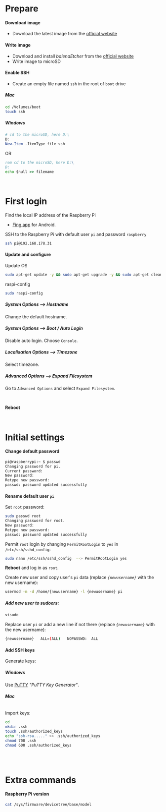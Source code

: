 # Prepare

#### Download image

- Download the latest image from the [official website](https://www.raspberrypi.org/software/)

#### Write image

- Download and install *balenaEtcher* from the [official website](https://www.balena.io/etcher/)
- Write image to microSD

#### Enable SSH

- Create an empty file named `ssh` in the root of `boot` drive

##### Mac

``` bash
cd /Volumes/boot
touch ssh
```

##### Windows

``` powershell
# cd to the microSD, here D:\
D:
New-Item -ItemType file ssh
```

OR

``` cmd
rem cd to the microSD, here D:\
D:
echo $null >> filename
```

<br>

# First login

Find the local IP address of the Raspberry Pi
  - [Fing app](https://play.google.com/store/apps/details?id=com.overlook.android.fing&hl=en&gl=US) for Android.

SSH to the Raspberry Pi with default user `pi` and password `raspberry`

``` bash
ssh pi@192.168.178.31
```

#### Update and configure

Update OS

``` bash
sudo apt-get update -y && sudo apt-get upgrade -y && sudo apt-get clean
```

raspi-config

``` bash
sudo raspi-config
```

##### System Options --> Hostname

Change the default hostname.

##### System Options --> Boot / Auto Login

Disable auto login. Choose `Console`.

##### Localisation Options --> Timezone

Select timezone.

##### Advanced Options --> Expand Filesystem

Go to `Advanced Options` and select `Expand Filesystem`.

<br>

**Reboot**

<br>

# Initial settings

#### Change default password
``` bash
pi@raspberrypi:~ $ passwd
Changing password for pi.
Current password:
New password:
Retype new password:
passwd: password updated successfully
```

#### Rename default user `pi`

Set `root` password:
``` bash
sudo passwd root
Changing password for root.
New password:
Retype new password:
passwd: password updated successfully
```

Permit `root` login by changing `PermitRootLogin` to `yes` in `/etc/ssh/sshd_config`:
```bash
sudo nano /etc/ssh/sshd_config	-->	PermitRootLogin yes
```

**Reboot** and log in as `root`.

Create new user and copy user's `pi` data (replace *`{newusername}`* with the new username):
``` bash
usermod -m -d /home/{newusername} -l {newusername} pi
```

##### Add new user to ***sudoers***:
``` bash
visudo
```
Replace user `pi` or add a new line if not there (replace *`{newusername}`* with the new username):
``` bash
{newusername}   ALL=(ALL)   NOPASSWD:  ALL
```

#### Add SSH keys

Generate keys:

##### Windows

Use [PuTTY](https://www.putty.org/) *"PuTTY Key Generator"*.

##### Mac

``` bash
```

Import keys:

``` bash
cd
mkdir .ssh
touch .ssh/authorized_keys
echo "ssh-rsa....." >> .ssh/authorized_keys
chmod 700 .ssh
chmod 600 .ssh/authorized_keys
```

<br>
<br>

# Extra commands

#### Raspberry Pi version

``` bash
cat /sys/firmware/devicetree/base/model
```

<br>

